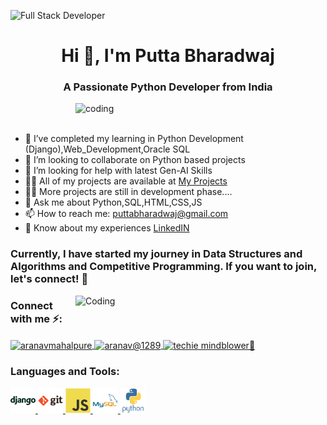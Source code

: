 ![Full Stack Developer](https://media.licdn.com/dms/image/D4D12AQG2-3Vm_jyYIw/article-cover_image-shrink_600_2000/0/1693753179836?e=2147483647&v=beta&t=XR0NwEBapgyMfEor_5WiyLKiyQzwoPKtp6EKkXY_zpQ)
<h1 align="center">Hi 👋, I'm Putta Bharadwaj </h1>
<h3 align="center">A Passionate Python Developer from India</h3>

<img align="right" alt="coding" width="400" src="https://user-images.githubusercontent.com/55389276/140866485-8fb1c876-9a8f-4d6a-98dc-08c4981eaf70.gif">

<div id="header" align="left">
  <img src="https://komarev.com/ghpvc/?username=AranavMahalpure&style=for-the-badge&color=orange" alt=""/>
</div>

<br>

- 🌱 I’ve completed my learning in Python Development (Django),Web_Development,Oracle SQL
- 👯 I’m looking to collaborate on Python based projects
- 🤝 I’m looking for help with latest Gen-AI Skills
- 👨‍💻 All of my projects are available at [My Projects](https://clipboard-website-kj6n-git-main-aranav-mahalpures-projects.vercel.app/)
- 👨‍💻 More projects are still in development phase....
- 💬 Ask me about Python,SQL,HTML,CSS,JS
- 📫 How to reach me: puttabharadwaj@gmail.com
- 📄 Know about my experiences [LinkedIN]([https://www.linkedin.com/in/satheesh-reddy2014](https://www.linkedin.com/in/bharadwaj-putta-802629286?utm_source=share&utm_campaign=share_via&utm_content=profile&utm_medium=android_app))

<h3 align="left">Currently, I have started my journey in Data Structures and Algorithms and Competitive Programming. If you want to join, let's connect! 👯</h3>
<img align="right" alt="Coding" width="400" src="https://media0.giphy.com/media/qgQUggAC3Pfv687qPC/200.gif?cid=6c09b9525c5td08q9rcva265aip52o30qdwounnh7bsmvfzu&ep=v1_gifs_search&rid=200.gif&ct=g">
<h3 align="left">Connect with me ⚡:</h3>
<p align="left">
  <a href="https://linkedin.com/in/aranavmahalpure" target="_blank" rel="noreferrer">
    <img align="center" src="https://raw.githubusercontent.com/rahuldkjain/github-profile-readme-generator/master/src/images/icons/Social/linked-in-alt.svg" alt="aranavmahalpure" height="30" width="40" />
  </a>
  <a href="https://instagram.com/aranav@1289" target="_blank" rel="noreferrer">
    <img align="center" src="https://raw.githubusercontent.com/rahuldkjain/github-profile-readme-generator/master/src/images/icons/Social/instagram.svg" alt="aranav@1289" height="30" width="40" />
  </a>
  <a href="https://t.co/redirect?url=https%3A%2F%2Fx.com%2FSATHEESHRE67891&t=1&cn=bG9naW5fbm90aWZpY2F0aW9uX2VtYWls&sig=33d383a36add9a18aa7f64243f2ce9fcf020ef43&iid=4e7075cb242f4f8d95709db9bb5d0694&uid=1855475594437468161&nid=296+1 " target="_blank" rel="noreferrer">
    <img align="center" src="https://upload.wikimedia.org/wikipedia/commons/thumb/6/6f/Logo_of_Twitter.svg/2491px-Logo_of_Twitter.svg.png" alt="techie mindblower🤬" height="30" width="40" />
  </a>
  <!-- Uncomment below if you want to include more links -->
  <!--
  <a href="https://www.codechef.com/users/aranav1289" target="_blank" rel="noreferrer">
    <img align="center" src="https://cdn.jsdelivr.net/npm/simple-icons@3.1.0/icons/codechef.svg" alt="aranav1289" height="30" width="40" />
  </a>
  <a href="https://www.hackerrank.com/aranav1289" target="_blank" rel="noreferrer">
    <img align="center" src="https://raw.githubusercontent.com/rahuldkjain/github-profile-readme-generator/master/src/images/icons/Social/hackerrank.svg" alt="aranav1289" height="30" width="40" />
  </a>
  <a href="https://codeforces.com/profile/aranav1289" target="_blank" rel="noreferrer">
    <img align="center" src="https://raw.githubusercontent.com/rahuldkjain/github-profile-readme-generator/master/src/images/icons/Social/codeforces.svg" alt="aranav1289" height="30" width="40" />
  </a>
  <a href="https://www.leetcode.com/aranavmahalpure" target="_blank" rel="noreferrer">
    <img align="center" src="https://raw.githubusercontent.com/rahuldkjain/github-profile-readme-generator/master/src/images/icons/Social/leet-code.svg" alt="aranavmahalpure" height="30" width="40" />
  </a>
  <a href="https://www.hackerearth.com/@aranav1289" target="_blank" rel="noreferrer">
    <img align="center" src="https://raw.githubusercontent.com/rahuldkjain/github-profile-readme-generator/master/src/images/icons/Social/hackerearth.svg" alt="@aranav1289" height="30" width="40" />
  </a>
  <a href="https://auth.geeksforgeeks.org/user/aranav1289" target="_blank" rel="noreferrer">
    <img align="center" src="https://raw.githubusercontent.com/rahuldkjain/github-profile-readme-generator/master/src/images/icons/Social/geeks-for-geeks.svg" alt="aranav1289" height="30" width="40" />
  </a>
  <a href="https://www.topcoder.com/members/aranav1289" target="_blank" rel="noreferrer">
    <img align="center" src="https://raw.githubusercontent.com/rahuldkjain/github-profile-readme-generator/master/src/images/icons/Social/topcoder.svg" alt="aranav1289" height="30" width="40" />
  </a>
  -->
</p>

<h3 align="left">Languages and Tools:</h3>
<p align="left">
  <a href="https://www.djangoproject.com/" target="_blank" rel="noreferrer">
    <img src="https://raw.githubusercontent.com/devicons/devicon/master/icons/django/django-plain-wordmark.svg" alt="django" width="40" height="40"/>
  </a>
  <a href="https://git-scm.com/" target="_blank" rel="noreferrer">
    <img src="https://raw.githubusercontent.com/devicons/devicon/master/icons/git/git-original-wordmark.svg" alt="git" width="40" height="40"/>
  </a>
  <a href="https://www.javascript.com/" target="_blank" rel="noreferrer">
    <img src="https://raw.githubusercontent.com/devicons/devicon/master/icons/javascript/javascript-original.svg" alt="javascript" width="40" height="40"/>
  </a>
  <a href="https://www.mysql.com/" target="_blank" rel="noreferrer">
    <img src="https://raw.githubusercontent.com/devicons/devicon/master/icons/mysql/mysql-original-wordmark.svg" alt="mysql" width="40" height="40"/>
  </a>
  <a href="https://www.python.org/" target="_blank" rel="noreferrer">
    <img src="https://raw.githubusercontent.com/devicons/devicon/master/icons/python/python-original-wordmark.svg" alt="python" width="40" height="40"/>
  </a>
</p>
